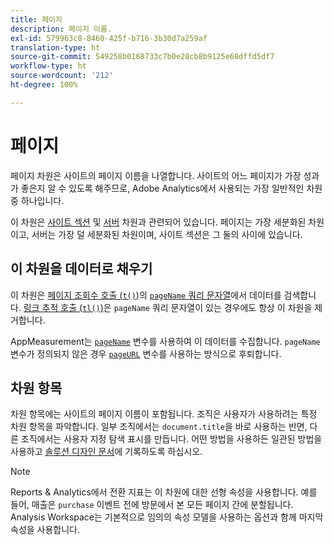 ```yaml
---
title: 페이지
description: 페이지 이름.
exl-id: 579963c8-8460-425f-b716-3b30d7a259af
translation-type: ht
source-git-commit: 549258b0168733c7b0e28cb8b9125e68dffd5df7
workflow-type: ht
source-wordcount: '212'
ht-degree: 100%

---
```


# 페이지

페이지 차원은 사이트의 페이지 이름을 나열합니다. 사이트의 어느 페이지가 가장 성과가 좋은지 알 수 있도록 해주므로, Adobe Analytics에서 사용되는 가장 일반적인 차원 중 하나입니다.

이 차원은 [사이트 섹션](site-section.md) 및 [서버](server.md) 차원과 관련되어 있습니다. 페이지는 가장 세분화된 차원이고, 서버는 가장 덜 세분화된 차원이며, 사이트 섹션은 그 둘의 사이에 있습니다.

## 이 차원을 데이터로 채우기

이 차원은 [페이지 조회수 호출 (`t()`)](/help/implement/vars/functions/t-method.md)의 [`pageName` 쿼리 문자열](/help/implement/validate/query-parameters.md)에서 데이터를 검색합니다. [링크 추적 호출 (`tl()`)](/help/implement/vars/functions/tl-method.md)은 `pageName` 쿼리 문자열이 있는 경우에도 항상 이 차원을 제거합니다.

AppMeasurement는 [`pageName`](/help/implement/vars/page-vars/pagename.md) 변수를 사용하여 이 데이터를 수집합니다. `pageName` 변수가 정의되지 않은 경우 [`pageURL`](/help/implement/vars/page-vars/pageurl.md) 변수를 사용하는 방식으로 후퇴합니다.

## 차원 항목

차원 항목에는 사이트의 페이지 이름이 포함됩니다. 조직은 사용자가 사용하려는 특정 차원 항목을 파악합니다. 일부 조직에서는 `document.title`을 바로 사용하는 반면, 다른 조직에서는 사용자 지정 탐색 표시를 만듭니다. 어떤 방법을 사용하든 일관된 방법을 사용하고 [솔루션 디자인 문서](/help/implement/prepare/solution-design.md)에 기록하도록 하십시오.

>[!NOTE]
>
>Reports &amp; Analytics에서 전환 지표는 이 차원에 대한 선형 속성을 사용합니다. 예를 들어, 매출은 `purchase` 이벤트 전에 방문에서 본 모든 페이지 간에 분할됩니다. Analysis Workspace는 기본적으로 임의의 속성 모델을 사용하는 옵션과 함께 마지막 속성을 사용합니다.
